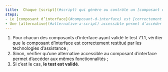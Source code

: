 ```yaml
---
title:  Chaque [script](#script) qui génère ou contrôle un [composant d’interface](#composant-d-interface) respecte-t-il une de ces conditions ?
steps:
- Le [composant d’interface](#composant-d-interface) est [correctement restitué](#correctement-restitue-par-les-technologies-d-assistance) par les technologies d’assistance ;
- Une [alternative](#alternative-a-script) accessible permet d’accéder aux mêmes fonctionnalités.
---
```


1. Pour chacun des composants d’interface ayant validé le test 7.1.1, vérifier que le composant d’interface est correctement restitué par les technologies d’assistance ;
2. Sinon, vérifier qu’une alternative accessible au composant d’interface permet d’accéder aux mêmes fonctionnalités ;
3. Si c’est le cas, **le test est validé**.
